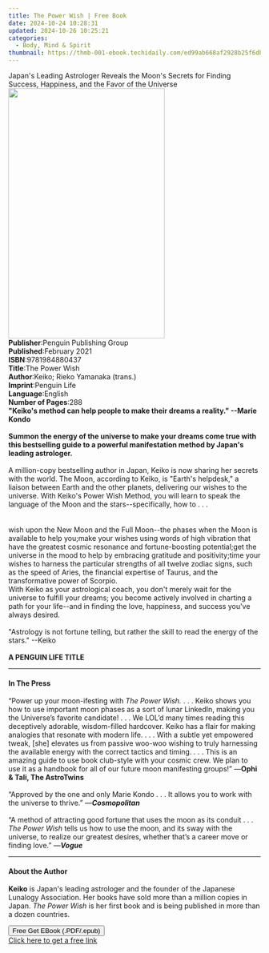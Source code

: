 ```yaml
---
title: The Power Wish | Free Book
date: 2024-10-24 10:28:31
updated: 2024-10-26 10:25:21
categories:
  - Body, Mind & Spirit
thumbnail: https://thmb-001-ebook.techidaily.com/ed99ab668af2928b25f6dbacf408e7956766ac3b663303ad42f029bbb0ce2772.jpg
---
```

<main id="book-container">
  <div class="flex flex-col">
    <div class="book-brief flex-1 py-6 px-4 sm:p-6 md:py-10 md:px-8">
      <!-- brief-->
      <div class="book-brief-main">
        Japan's Leading Astrologer Reveals the Moon's Secrets for Finding
        Success, Happiness, and the Favor of the Universe
      </div>
    </div>
    <div
      class="book-meta-info flex-1 grid gap-4 col-start-1 col-end-3 row-start-1 sm:mb-6 sm:grid-cols-4 lg:gap-6 lg:col-start-2 lg:row-end-6 lg:row-span-6 lg:mb-0"
    >
      <div
        class="book-meta-info-left place-content-center mt-4 p-4 text-sm leading-6 col-start-2 col-span-2 dark:text-slate-400"
      >
        <img
          class="w-full h-500 object-cover rounded-lg sm:h-255 sm:col-span-2 lg:col-span-full"
          src="https://img-001-ebook.techidaily.com/dd01f4d099382d4954d62980db19ba5aabea35b3652925bd1c3f3e8495ea0111.jpg"
          alt=""
          width="312"
          height="500"
        />
      </div>
      <div
        class="book-meta-info-right mt-2 col-start-1 row-start-2 col-span-3 self-center"
      >
        <!-- meta data  -->
        <div class="flex flex-col px-4 md:px-8">
          <div class="flex-1">
            <strong>Publisher</strong>:<span class="px-2"
              >Penguin Publishing Group</span
            >
          </div>
          <div class="flex-1">
            <strong>Published</strong>:<span class="px-2">February 2021</span>
          </div>
          <div class="flex-1">
            <strong>ISBN</strong>:<span class="px-2">9781984880437</span>
          </div>
          <div class="flex-1">
            <strong>Title</strong>:<span class="px-2">The Power Wish</span>
          </div>
          <div class="flex-1">
            <strong>Author</strong>:<span class="px-2"
              >Keiko; Rieko Yamanaka (trans.)</span
            >
          </div>
          <div class="flex-1">
            <strong>Imprint</strong>:<span class="px-2">Penguin Life</span>
          </div>
          <div class="flex-1">
            <strong>Language</strong>:<span class="px-2">English</span>
          </div>
          <div class="flex-1">
            <strong>Number of Pages</strong>:<span class="px-2">288</span>
          </div>
        </div>
      </div>
    </div>
    <div class="book-description flex-1 py-6 px-4 sm:p-6 md:py-10 md:px-8">
      <div class="book-description-main">
        <div accordion-content="" id="description">
          <b
            >"Keiko's method can help people to make their dreams a reality."
            --Marie Kondo<br /><br />Summon the energy of the universe to make
            your dreams come true with this bestselling guide to a powerful
            manifestation method by Japan's leading astrologer.</b
          ><br /><br />A million-copy bestselling author in Japan, Keiko is now
          sharing her secrets with the world. The Moon, according to Keiko, is
          "Earth's helpdesk," a liaison between Earth and the other planets,
          delivering our wishes to the universe. With Keiko's Power Wish Method,
          you will learn to speak the language of the Moon and the
          stars--specifically, how to . . .&nbsp;&nbsp;<br /><br /><br />wish
          upon the New Moon and the Full Moon--the phases when the Moon is
          available to help you;make your wishes using words of high vibration
          that have the greatest cosmic resonance and fortune-boosting
          potential;get the universe in the mood to help by embracing gratitude
          and positivity;time your wishes to harness the particular strengths of
          all twelve zodiac signs, such as the speed of Aries, the financial
          expertise of Taurus, and the transformative power of Scorpio.&nbsp;<br />With
          Keiko as your astrological coach, you don't merely wait for the
          universe to fulfill your dreams; you become actively involved in
          charting a path for your life--and in finding the love, happiness, and
          success you've always desired.<br /><br />"Astrology is not fortune
          telling, but rather the skill to read the energy of the stars."
          --Keiko<br /><br /><b>A PENGUIN LIFE TITLE</b>
        </div>
        <div class="accordion-fader"></div>
      </div>
    </div>
    <div class="book-excerpts flex-1 py-6 px-4 sm:p-6 md:py-10 md:px-8">
      <!-- excerpts-->
      <div class="book-excerpts-main">
        <hr />
        <h4 class="placeholder placeholder-heading">
          <span>In The Press</span>
        </h4>
        <p>
          “Power up your moon-ifesting with <i>The Power Wish.</i> . . . Keiko
          shows you how to use important moon phases as a sort of lunar
          LinkedIn, making you the Universe’s favorite candidate! . . . We LOL’d
          many times reading this deceptively adorable, wisdom-filled hardcover.
          Keiko has a flair for making analogies that resonate with modern life.
          . . . With a subtle yet empowered tweak, [she] elevates us from
          passive woo-woo wishing to truly harnessing the available energy with
          the correct tactics and timing. . . . This is an amazing guide to use
          book club-style with your cosmic crew. We plan to use it as a handbook
          for all of our future moon manifesting groups!” ―<b
            >Ophi &amp; Tali, The AstroTwins</b
          ><br /><br />“Approved by the one and only Marie Kondo . . . It allows
          you to work with the universe to thrive.” ―<b><i>Cosmopolitan</i></b
          ><br /><br />“A method of attracting good fortune that uses the moon
          as its conduit . . . <i>The Power Wish </i>tells us how to use the
          moon, and its sway with the universe, to realize our greatest desires,
          whether that’s a career move or finding love.” ―<b><i>Vogue</i></b>
        </p>
      </div>
    </div>
    <div class="book-about-author flex-1 py-6 px-4 sm:p-6 md:py-10 md:px-8">
      <!-- about author-->
      <div class="book-main-author-main">
        <hr />
        <h4 class="placeholder placeholder-heading">
          <span>About the Author</span>
        </h4>
        <p>
          <b>Keiko</b> is Japan's leading astrologer and the founder of the
          Japanese Lunalogy Association. Her books have sold more than a million
          copies in Japan. <i>The Power Wish</i> is her first book and is being
          published in more than a dozen countries.
        </p>
      </div>
    </div>
    <div class="book-free-get flex-1 py-6 px-4 sm:p-6 md:py-10 md:px-8">
      <button
        id="btn-free-get"
        class="bg-blue-500 hover:bg-blue-700 text-white font-bold py-2 px-4 rounded"
      >
        Free Get EBook (.PDF/.epub)
      </button>
      <div id="countdown-display" class="px-2 text-lg mt-2"></div>
      <a
        id="free-link"
        class="hidden bg-blue-500 hover:bg-blue-700 text-white font-bold py-2 px-4 rounded"
        href="https://www.ebooks.com/en-us/book/209891104/the-power-wish/keiko/"
        target="_blank"
        >Click here to get a free link</a
      >
    </div>
    <script>
      let countdownTime = 0;
      let countdownInterval = null;
      document
        .getElementById('btn-free-get')
        .addEventListener('click', startCountdown);
      function startCountdown() {
        countdownTime = new Date().getTime() + 60000 * 3;
        countdownInterval = setInterval(updateCountdown, 1000);
        document.getElementById('btn-free-get').disabled = true;
        document
          .getElementById('btn-free-get')
          .classList.add('bg-gray-500', 'cursor-not-allowed');
      }
      function updateCountdown() {
        let currentTime = new Date().getTime();
        let timeLeft = countdownTime - currentTime;
        let secondsLeft = Math.floor(timeLeft / 1000);
        document.getElementById('countdown-display').innerHTML =
          `Remaining time: ${secondsLeft} seconds.`;
        if (secondsLeft <= 0) {
          clearInterval(countdownInterval);
          document.getElementById('btn-free-get').classList.add('hidden');
          document.getElementById('free-link').classList.remove('hidden');
          document.getElementById('countdown-display').innerHTML = '';
        }
      }
    </script>
  </div>
</main>
